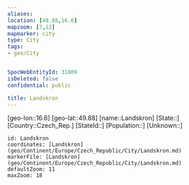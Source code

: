```yaml
---
aliases: 
location: [49.88,16.6]
mapzoom: [7,12] 
mapmarker: city 
type: City
tags:
- geo/City


SpocWebEntityId: 31809
isDeleted: false
confidential: public

title: Landskron
---
```

[geo-lon::16.6]
[geo-lat::49.88]
[name::Landskron]
[State::]
[Country::Czech_Rep.]
[StateId::]
[Population::]
[Unknown::]


```leaflet
id: Landskron
coordinates: [Landskron](geo/Continent/Europe/Czech_Republic/City/Landskron.md)
markerFile: [Landskron](geo/Continent/Europe/Czech_Republic/City/Landskron.md)
defaultZoom: 11 
maxZoom: 18
```


